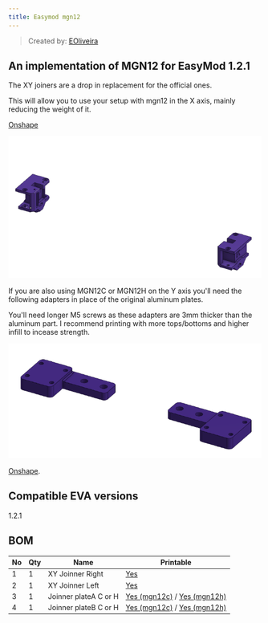 ```yaml
---
title: Easymod mgn12
---
```


> Created by: [EOliveira](https://github.com/EduardoOliveira)

## An implementation of MGN12 for EasyMod 1.2.1

The XY joiners are a drop in replacement for the official ones.

This will allow you to use your setup with mgn12 in the X axis, mainly reducing the weight of it.

[Onshape](https://cad.onshape.com/documents/8559b0e7f5d3b30427c227c5/w/d70f098c5b327e06a1ae23f4/e/12a2436a47701eb37945bb45?configuration=List_ByYG67Ay22XcMs%3DMGN12)

![xyjoinners](assets/xyjoinners.png)


If you are also using MGN12C or MGN12H on the Y axis you'll need the following adapters in place of the original aluminum plates.

You'll need longer M5 screws as these adapters are 3mm thicker than the aluminum part. I recommend printing with more tops/bottoms and higher infill to incease strength.

![xyjoinners](assets/adapters.png)

[Onshape](https://cad.onshape.com/documents/8559b0e7f5d3b30427c227c5/w/d70f098c5b327e06a1ae23f4/e/67166bbf807ca01f4a1ac8b3?configuration=List_V5TmcWwH5u18OA%3DDefault).

## Compatible EVA versions
1.2.1
## BOM

| No | Qty | Name                                           | Printable |
| -- | --- | ---------------------------------------------- | --------- |
| 1  | 1   | XY Joinner Right                               | [Yes](stl/XY_Joiner_mgn12_xy_joiner_right.stl)       |
| 2  | 1   | XY Joinner Left                                | [Yes](stl/XY_Joiner_mgn12_xy_joiner_left.stl)        |
| 3  | 1   | Joinner plateA C or H                          | [Yes (mgn12c)](stl/Joiner_Plates_mgn12C_A.stl) / [Yes (mgn12h)](stl/Joiner_Plates_mgn12H_A.stl)        |
| 4  | 1   | Joinner plateB C or H                          | [Yes (mgn12c)](stl/Joiner_Plates_mgn12C_B.stl) / [Yes (mgn12h)](stl/Joiner_Plates_mgn12H_B.stl)        |
